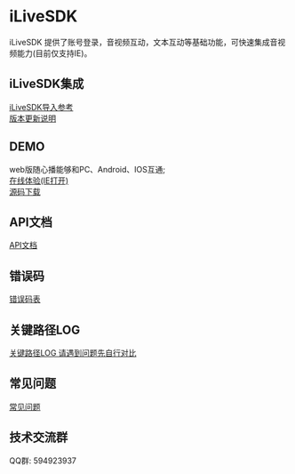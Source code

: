 # iLiveSDK
iLiveSDK 提供了账号登录，音视频互动，文本互动等基础功能，可快速集成音视频能力(目前仅支持IE)。

## iLiveSDK集成
[iLiveSDK导入参考](https://github.com/zhaoyang21cn/iLiveSDK_Web_Demos/blob/master/doc/iLiveSDK_README.md)<br/>
[版本更新说明](https://github.com/zhaoyang21cn/iLiveSDK_Web_Demos/blob/master/doc/iLiveSDK_ChangeList.md)

## DEMO
web版随心播能够和PC、Android、IOS互通;  
[在线体验(IE打开)](https://sxb.qcloud.com/webdemo/index.html)  
[源码下载](https://github.com/zhaoyang21cn/ILiveSDK_Web_Demos/tree/master/suixinbo)  

## API文档
[API文档](https://zhaoyang21cn.github.io/ilivesdk_help/web_help/)

## 错误码
[错误码表](https://github.com/zhaoyang21cn/ILiveSDK_Android_Demos/blob/master/doc/ILiveSDK/error.md)

## 关键路径LOG
[关键路径LOG 请遇到问题先自行对比](https://github.com/zhaoyang21cn/suixinbo_doc/blob/master/doc2/log.md)

## 常见问题
[常见问题](https://github.com/zhaoyang21cn/ILiveSDK_Web_Demos/blob/master/doc/iLiveSDK_QA.md)

## 技术交流群
QQ群: 594923937
